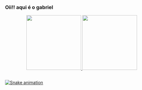 ### Oii!! aqui é o gabriel

<div align="center">
  <a href="https://github.com/gaamarchi">
  <img height="180em" src="https://github-readme-stats.vercel.app/api?username=gaamarchi&show_icons=true&theme=chartreuse-dark&include_all_commits=true&count_private=true"/>
  <img height="180em" src="https://github-readme-stats.vercel.app/api/top-langs/?username=gaamarchi&layout=compact&langs_count=7&theme=chartreuse-dark"/>
</div>
  
  
  ##
  ![Snake animation](https://github.com/rafaballerini/gaamarchi/blob/output/github-contribution-grid-snake.svg)
